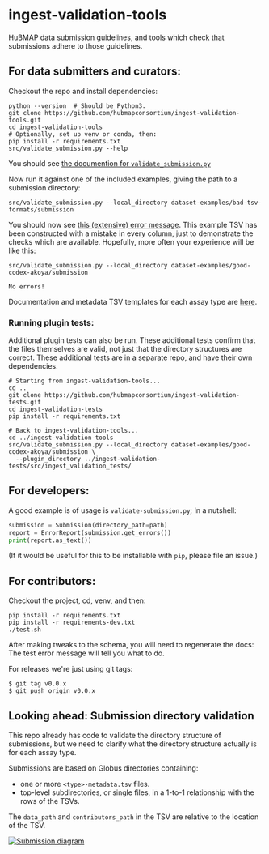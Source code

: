 # ingest-validation-tools
HuBMAP data submission guidelines,
and tools which check that submissions adhere to those guidelines.

## For data submitters and curators:

Checkout the repo and install dependencies:
```
python --version  # Should be Python3.
git clone https://github.com/hubmapconsortium/ingest-validation-tools.git
cd ingest-validation-tools
# Optionally, set up venv or conda, then:
pip install -r requirements.txt
src/validate_submission.py --help
```

You should see [the documention for `validate_submission.py`](README-validate_submission.py.md)

Now run it against one of the included examples, giving the path to a submission directory:
```
src/validate_submission.py --local_directory dataset-examples/bad-tsv-formats/submission
```

You should now see [this (extensive) error message](dataset-examples/bad-tsv-formats/README.md).
This example TSV has been constructed with a mistake in every column, just to demonstrate the checks which are available. Hopefully, more often your experience will be like this:
```
src/validate_submission.py --local_directory dataset-examples/good-codex-akoya/submission
```
```
No errors!
```

Documentation and metadata TSV templates for each assay type are [here](docs).

### Running plugin tests:

Additional plugin tests can also be run.
These additional tests confirm that the files themselves are valid, not just that the directory structures are correct.
These additional tests are in a separate repo, and have their own dependencies.

```
# Starting from ingest-validation-tools...
cd ..
git clone https://github.com/hubmapconsortium/ingest-validation-tests.git
cd ingest-validation-tests
pip install -r requirements.txt

# Back to ingest-validation-tools...
cd ../ingest-validation-tools
src/validate_submission.py --local_directory dataset-examples/good-codex-akoya/submission \
  --plugin_directory ../ingest-validation-tests/src/ingest_validation_tests/
```

## For developers:

A good example is of usage is `validate-submission.py`; In a nutshell:
```python
submission = Submission(directory_path=path)
report = ErrorReport(submission.get_errors())
print(report.as_text())
```
(If it would be useful for this to be installable with `pip`, please file an issue.)

## For contributors:

Checkout the project, cd, venv, and then:
```
pip install -r requirements.txt
pip install -r requirements-dev.txt
./test.sh
```

After making tweaks to the schema, you will need to regenerate the docs:
The test error message will tell you what to do.

For releases we're just using git tags:
```
$ git tag v0.0.x
$ git push origin v0.0.x
```

## Looking ahead: Submission directory validation

This repo already has code to validate the directory structure of submissions,
but we need to clarify what the directory structure actually is for each assay type.

Submissions are based on Globus directories containing:
- one or more `<type>-metadata.tsv` files.
- top-level subdirectories, or single files, in a 1-to-1 relationship with the rows of the TSVs.

The `data_path` and `contributors_path` in the TSV are relative to the location of the TSV.

[![Submission diagram](https://docs.google.com/drawings/d/e/2PACX-1vSNLsaSxW_VSaRT9LK1uPevxwKotT0utC5tOhYTx8lnI-L0PIuD1bnOtxFvYymBTC3oGQgR6ENDP1xe/pub?w=500)](https://docs.google.com/drawings/d/13EYFmY5xuXoWKQeiUzbKTKoJNqkkpmlyfDFYx8zQSag/edit)
